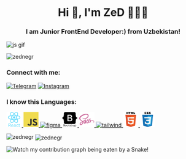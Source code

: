 <h1 align="center">Hi 👋, I'm ZeD 👨🏻‍💻</h1>
<h3 align="center">I am Junior FrontEnd Developer:) from Uzbekistan!</h3>

<img src='https://repository-images.githubusercontent.com/588181932/e36ec678-7984-4cdd-8e4c-a3932772ff8e' alt='js gif' /> 

<p align="left"> <img src="https://komarev.com/ghpvc/?username=zednegr&label=Profile%20views&color=0e75b6&style=flat" alt="zednegr" /> </p>

### Connect with me:
[![Telegram](https://img.shields.io/badge/-Telegram-090909?style=for-the-badge&logo=telegram&logoColor=27A0D9)](https://t.me/ZeD_BaT)
[![Instagram](https://img.shields.io/badge/-Instagram-090909?style=for-the-badge&logo=instagram&logoColor=B4068E)](https://www.instagram.com/zedboi)

<h3 align="left">I know this Languages:</h3>
<p align="left"> 
  <a href="https://reactjs.org/" target="_blank" rel="noreferrer"> <img src="https://raw.githubusercontent.com/devicons/devicon/master/icons/react/react-original-wordmark.svg" alt="react" width="40" height="40"/> </a>
  <a href="https://developer.mozilla.org/en-US/docs/Web/JavaScript" target="_blank" rel="noreferrer"> <img src="https://raw.githubusercontent.com/devicons/devicon/master/icons/javascript/javascript-original.svg" alt="javascript" width="40" height="40"/> </a> 
    <a href="https://www.figma.com/" target="_blank" rel="noreferrer"> <img src="https://www.vectorlogo.zone/logos/figma/figma-icon.svg" alt="figma" width="40" height="40"/> </a>
  <a href="https://getbootstrap.com" target="_blank" rel="noreferrer"> <img src="https://raw.githubusercontent.com/devicons/devicon/master/icons/bootstrap/bootstrap-plain-wordmark.svg" alt="bootstrap" width="40" height="40"/> </a>
  <a href="https://sass-lang.com" target="_blank" rel="noreferrer"> <img src="https://raw.githubusercontent.com/devicons/devicon/master/icons/sass/sass-original.svg" alt="sass" width="40" height="40"/> </a>   
  <a href="https://tailwindcss.com/" target="_blank" rel="noreferrer"> <img src="https://www.vectorlogo.zone/logos/tailwindcss/tailwindcss-icon.svg" alt="tailwind" width="40" height="40"/> </a> 
  <a href="https://www.w3.org/html/" target="_blank" rel="noreferrer"> <img src="https://raw.githubusercontent.com/devicons/devicon/master/icons/html5/html5-original-wordmark.svg" alt="html5" width="40" height="40"/> </a> 
 <a href="https://www.w3schools.com/css/" target="_blank" rel="noreferrer"> <img src="https://raw.githubusercontent.com/devicons/devicon/master/icons/css3/css3-original-wordmark.svg" alt="css3" width="40" height="40"/> </a> 
</p>

<p><img align="left" src="https://github-readme-streak-stats.herokuapp.com/?user=zednegr&" alt="zednegr" /></p>

<p>&nbsp;<img align="center" src="https://github-readme-stats.vercel.app/api?username=zednegr&show_icons=true&locale=en" alt="zednegr" /></p>


![Watch my contribution graph being eaten by a Snake!](https://raw.githubusercontent.com/praveenscience/praveenscience/master/soc/snake.svg)
